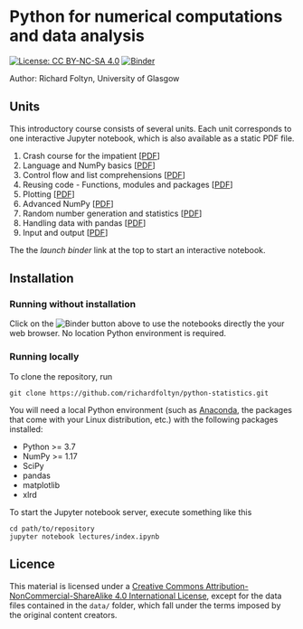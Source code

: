 # Python for numerical computations and data analysis
[![License: CC BY-NC-SA 4.0](https://img.shields.io/badge/License-CC%20BY--NC--SA%204.0-lightgrey.svg)](https://creativecommons.org/licenses/by-nc-sa/4.0/)
[![Binder](https://mybinder.org/badge_logo.svg)](https://mybinder.org/v2/gh/richardfoltyn/python-statistics/main?filepath=index.ipynb)

Author: Richard Foltyn, University of Glasgow

## Units

This introductory course consists of several units. Each unit corresponds
to one interactive Jupyter notebook, which is also available
as a static PDF file.

1.  Crash course for the impatient [[PDF](latex/unit1.pdf)]
2.  Language and NumPy basics [[PDF](latex/unit2.pdf)]
3.  Control flow and list comprehensions [[PDF](latex/unit3.pdf)]
4.  Reusing code - Functions, modules and packages [[PDF](latex/unit4.pdf)]
5.  Plotting [[PDF](latex/unit5.pdf)]
6.  Advanced NumPy [[PDF](latex/unit6.pdf)]
7.  Random number generation and statistics [[PDF](latex/unit7.pdf)]
8.  Handling data with pandas [[PDF](latex/unit8.pdf)]
9.  Input and output [[PDF](latex/unit9.pdf)]

The the *launch binder* link at the top to start an interactive
notebook.

## Installation

### Running without installation

Click on the ![Binder](https://mybinder.org/badge_logo.svg) button
above to use the notebooks directly the your web browser. No location
Python environment is required.

### Running locally

To clone the repository, run

    git clone https://github.com/richardfoltyn/python-statistics.git

You will need a local Python environment (such as [Anaconda](https://www.anaconda.com/products/individual), the packages that come with your Linux distribution, etc.)
with the following packages installed:

-   Python >= 3.7
-   NumPy >= 1.17
-   SciPy
-   pandas
-   matplotlib
-   xlrd

To start the Jupyter notebook server, execute something like this

    cd path/to/repository
    jupyter notebook lectures/index.ipynb

## Licence

This material is licensed under a 
[Creative Commons Attribution-NonCommercial-ShareAlike 4.0 International License](http://creativecommons.org/licenses/by-nc-sa/4.0/),
except for the data files contained in the `data/` folder, which
fall under the terms imposed by the original content creators.